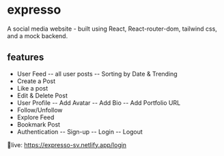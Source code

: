 # expresso

A social media website - built using React, React-router-dom, tailwind css, and a mock backend.

## features  
- User Feed
-- all user posts
-- Sorting by Date & Trending
- Create a Post
- Like a post
- Edit & Delete Post
- User Profile
-- Add Avatar
-- Add Bio
-- Add Portfolio URL
- Follow/Unfollow
- Explore Feed
- Bookmark Post
- Authentication
-- Sign-up
-- Login
-- Logout

🔗live: https://expresso-sv.netlify.app/login

